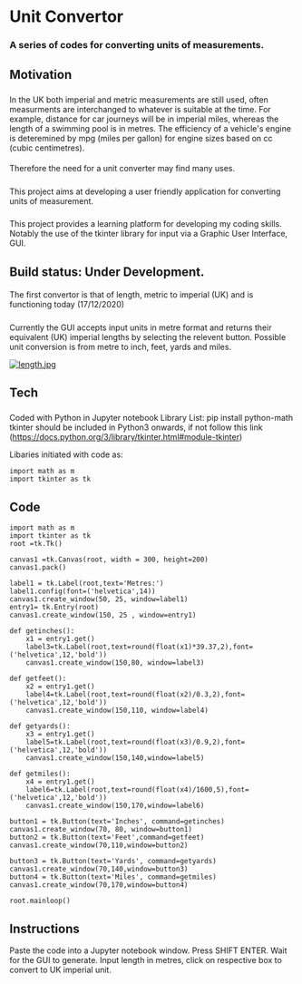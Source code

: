# **Unit Convertor**  
### A series of codes for converting units of measurements.
## **Motivation**
##### 
In the UK both imperial and metric measurements are still used, often measurments are interchanged to whatever is suitable at the time. 
For example, distance for car journeys will be in imperial miles, whereas the length of a swimming pool is in metres. The efficiency of a vehicle's engine is deteremined by mpg (miles per gallon) for engine sizes based on cc (cubic centimetres).
#### 
Therefore the need for a unit converter may find many uses.
##### 
This project aims at developing a user friendly application for converting units of measurement.
##### 
This project provides a learning platform for developing my coding skills. Notably the use of the tkinter library for input via a Graphic User Interface, GUI. 
## **Build status:** Under Development. 
#### 
The first convertor is that of length, metric to imperial (UK) and is functioning today (17/12/2020)
##### 
Currently the GUI accepts input units in metre format and returns their equivalent (UK) imperial lengths by selecting the relevent button.
Possible unit conversion is from metre to inch, feet, yards and miles.

[![length.jpg](https://i.postimg.cc/tRLX0fqK/length.jpg)](https://postimg.cc/Hj9GX67z)
## **Tech**
#####
Coded with Python in Jupyter notebook
Library List:
pip install python-math
tkinter should be included in Python3 onwards, if not follow this link
(https://docs.python.org/3/library/tkinter.html#module-tkinter)

Libaries initiated with code as:
```
import math as m
import tkinter as tk
```

## **Code**
```
import math as m
import tkinter as tk
root =tk.Tk()

canvas1 =tk.Canvas(root, width = 300, height=200)
canvas1.pack()

label1 = tk.Label(root,text='Metres:')
label1.config(font=('helvetica',14))
canvas1.create_window(50, 25, window=label1)
entry1= tk.Entry(root)
canvas1.create_window(150, 25 , window=entry1)

def getinches():
    x1 = entry1.get()
    label3=tk.Label(root,text=round(float(x1)*39.37,2),font=('helvetica',12,'bold'))
    canvas1.create_window(150,80, window=label3)

def getfeet():
    x2 = entry1.get()
    label4=tk.Label(root,text=round(float(x2)/0.3,2),font=('helvetica',12,'bold'))
    canvas1.create_window(150,110, window=label4)

def getyards():
    x3 = entry1.get()
    label5=tk.Label(root,text=round(float(x3)/0.9,2),font=('helvetica',12,'bold'))
    canvas1.create_window(150,140,window=label5)

def getmiles():
    x4 = entry1.get()
    label6=tk.Label(root,text=round(float(x4)/1600,5),font=('helvetica',12,'bold'))
    canvas1.create_window(150,170,window=label6)      

button1 = tk.Button(text='Inches', command=getinches)
canvas1.create_window(70, 80, window=button1)
button2 = tk.Button(text='Feet',command=getfeet)
canvas1.create_window(70,110,window=button2)

button3 = tk.Button(text='Yards', command=getyards)
canvas1.create_window(70,140,window=button3)
button4 = tk.Button(text='Miles', command=getmiles)
canvas1.create_window(70,170,window=button4)

root.mainloop()
```
## **Instructions**
Paste the code into a Jupyter notebook window.
Press SHIFT ENTER.
Wait for the GUI to generate. 
Input length in metres, click on respective box to convert to UK imperial unit.
